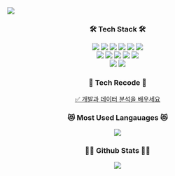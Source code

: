<img src="https://capsule-render.vercel.app/api?type=wave&color=auto&height=200&section=header&text=NohJeong&nbsp;Github!&fontSize=90" />

<div align="center">
  <h3>🛠 Tech Stack 🛠</h3>
  <img src="https://img.shields.io/badge/html-E34F26?style=for-the-badge&logo=html5&logoColor=white">
  <img src="https://img.shields.io/badge/css-1572B6?style=for-the-badge&logo=css3&logoColor=white">
  <img src="https://img.shields.io/badge/bootstrap-7952B3?style=for-the-badge&logo=bootstrap&logoColor=white">
  <img src="https://img.shields.io/badge/javascript-F7DF1E?style=for-the-badge&logo=javascript&logoColor=black">
  <img src="https://img.shields.io/badge/node.js-339933?style=for-the-badge&logo=node.js&logoColor=black">
  <img src="https://img.shields.io/badge/react-61DAFB?style=for-the-badge&logo=react&logoColor=black"><br>
  <img src="https://img.shields.io/badge/python-3776AB?style=for-the-badge&logo=python&logoColor=white">
  <img src="https://img.shields.io/badge/numpy-013243?style=for-the-badge&logo=numpy&logoColor=white">
  <img src="https://img.shields.io/badge/pandas-150458?style=for-the-badge&logo=pandas&logoColor=white">
  <img src="https://img.shields.io/badge/scikitlearn-F7931E?style=for-the-badge&logo=scikitlearn&logoColor=black">
  <img src="https://img.shields.io/badge/postgresql-4169E1?style=for-the-badge&logo=postgresql&logoColor=white"><br>
  <img src="https://img.shields.io/badge/github-181717?style=for-the-badge&logo=github&logoColor=white">
  <img src="https://img.shields.io/badge/googlemeet-00897B?style=for-the-badge&logo=googlemeet&logoColor=white">
</div>

<div align="center">
  <h3>📝 Tech Recode 📝</h3>
  <a href="https://tinokim.tistory.com/">✅ 개발과 데이터 분석을 배우세요</a>
  </div>
</div>

<div align="center">
  <h3>😻 Most Used Langauages 😻</h3>
  <img src="https://github-readme-stats.vercel.app/api/top-langs/?username=xudegloss&layout=compact"><br>
  <h3>👩‍💻 Github Stats 👩‍💻</h3>
  <img src="https://github-readme-stats.vercel.app/api?username=xudegloss&show_icons=true">
</div>
